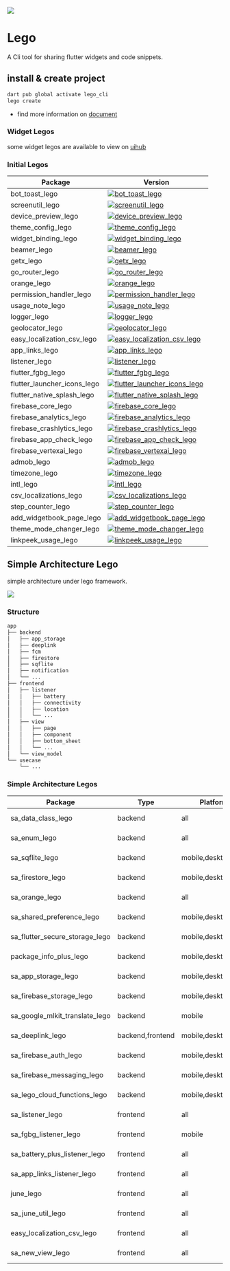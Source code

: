 ![](https://raw.githubusercontent.com/melodysdreamj/juneflow/document/assets/readme.webp)

# Lego
A Cli tool for sharing flutter widgets and code snippets.

## install & create project
```bash
dart pub global activate lego_cli
lego create
```
- find more information on [document](https://doc.junestory.com/)

### Widget Legos
some widget legos are available to view on [uihub](https://www.youtube.com/@FreeFlutterUIHub/shorts)

### Initial Legos

| Package                    | Version                                                                                           |
|----------------------------|---------------------------------------------------------------------------------------------------|
| bot_toast_lego             | [![bot_toast_lego](https://img.shields.io/pub/v/bot_toast_lego.svg)](https://pub.dev/packages/bot_toast_lego)             |
| screenutil_lego            | [![screenutil_lego](https://img.shields.io/pub/v/screenutil_lego.svg)](https://pub.dev/packages/screenutil_lego)             |
| device_preview_lego        | [![device_preview_lego](https://img.shields.io/pub/v/device_preview_lego.svg)](https://pub.dev/packages/device_preview_lego)             |
| theme_config_lego          | [![theme_config_lego](https://img.shields.io/pub/v/theme_config_lego.svg)](https://pub.dev/packages/theme_config_lego)          |
| widget_binding_lego        | [![widget_binding_lego](https://img.shields.io/pub/v/widget_binding_lego.svg)](https://pub.dev/packages/widget_binding_lego)        |
| beamer_lego                | [![beamer_lego](https://img.shields.io/pub/v/beamer_lego.svg)](https://pub.dev/packages/beamer_lego)                |
| getx_lego                  | [![getx_lego](https://img.shields.io/pub/v/getx_lego.svg)](https://pub.dev/packages/getx_lego)                  |
| go_router_lego             | [![go_router_lego](https://img.shields.io/pub/v/go_router_lego.svg)](https://pub.dev/packages/go_router_lego)             |
| orange_lego                | [![orange_lego](https://img.shields.io/pub/v/orange_lego.svg)](https://pub.dev/packages/orange_lego)                |
| permission_handler_lego    | [![permission_handler_lego](https://img.shields.io/pub/v/permission_handler_lego.svg)](https://pub.dev/packages/permission_handler_lego)    |
| usage_note_lego            | [![usage_note_lego](https://img.shields.io/pub/v/usage_note_lego.svg)](https://pub.dev/packages/usage_note_lego)            |
| logger_lego                | [![logger_lego](https://img.shields.io/pub/v/logger_lego.svg)](https://pub.dev/packages/logger_lego)                |
| geolocator_lego            | [![geolocator_lego](https://img.shields.io/pub/v/geolocator_lego.svg)](https://pub.dev/packages/geolocator_lego)            |
| easy_localization_csv_lego | [![easy_localization_csv_lego](https://img.shields.io/pub/v/easy_localization_csv_lego.svg)](https://pub.dev/packages/easy_localization_csv_lego) |
| app_links_lego             | [![app_links_lego](https://img.shields.io/pub/v/app_links_lego.svg)](https://pub.dev/packages/app_links_lego)             |
| listener_lego              | [![listener_lego](https://img.shields.io/pub/v/listener_lego.svg)](https://pub.dev/packages/listener_lego)              |
| flutter_fgbg_lego          | [![flutter_fgbg_lego](https://img.shields.io/pub/v/flutter_fgbg_lego.svg)](https://pub.dev/packages/flutter_fgbg_lego)          |
| flutter_launcher_icons_lego | [![flutter_launcher_icons_lego](https://img.shields.io/pub/v/flutter_launcher_icons_lego.svg)](https://pub.dev/packages/flutter_launcher_icons_lego) |
| flutter_native_splash_lego | [![flutter_native_splash_lego](https://img.shields.io/pub/v/flutter_native_splash_lego.svg)](https://pub.dev/packages/flutter_native_splash_lego) |
| firebase_core_lego         | [![firebase_core_lego](https://img.shields.io/pub/v/firebase_core_lego.svg)](https://pub.dev/packages/firebase_core_lego)         |
| firebase_analytics_lego    | [![firebase_analytics_lego](https://img.shields.io/pub/v/firebase_analytics_lego.svg)](https://pub.dev/packages/firebase_analytics_lego)    |
| firebase_crashlytics_lego  | [![firebase_crashlytics_lego](https://img.shields.io/pub/v/firebase_crashlytics_lego.svg)](https://pub.dev/packages/firebase_crashlytics_lego)  |
| firebase_app_check_lego    | [![firebase_app_check_lego](https://img.shields.io/pub/v/firebase_app_check_lego.svg)](https://pub.dev/packages/firebase_app_check_lego)    |
| firebase_vertexai_lego     | [![firebase_vertexai_lego](https://img.shields.io/pub/v/firebase_vertexai_lego.svg)](https://pub.dev/packages/firebase_vertexai_lego)     |
| admob_lego                 | [![admob_lego](https://img.shields.io/pub/v/admob_lego.svg)](https://pub.dev/packages/admob_lego)                 |
| timezone_lego             | [![timezone_lego](https://img.shields.io/pub/v/timezone_lego.svg)](https://pub.dev/packages/timezone_lego)              |
| intl_lego                  | [![intl_lego](https://img.shields.io/pub/v/intl_lego.svg)](https://pub.dev/packages/intl_lego)                  |
| csv_localizations_lego     | [![csv_localizations_lego](https://img.shields.io/pub/v/csv_localizations_lego.svg)](https://pub.dev/packages/csv_localizations_lego)     |
| step_counter_lego          | [![step_counter_lego](https://img.shields.io/pub/v/step_counter_lego.svg)](https://pub.dev/packages/step_counter_lego)          |
| add_widgetbook_page_lego   | [![add_widgetbook_page_lego](https://img.shields.io/pub/v/add_widgetbook_page_lego.svg)](https://pub.dev/packages/add_widgetbook_page_lego)   |
| theme_mode_changer_lego    | [![theme_mode_changer_lego](https://img.shields.io/pub/v/theme_mode_changer_lego.svg)](https://pub.dev/packages/theme_mode_changer_lego)    |
| linkpeek_usage_lego        | [![linkpeek_usage_lego](https://img.shields.io/pub/v/linkpeek_usage_lego.svg)](https://pub.dev/packages/linkpeek_usage_lego)        |

## Simple Architecture Lego
simple architecture under lego framework.

![](https://github.com/user-attachments/assets/a278586a-6d8f-416a-b30a-83d166695fbf)

### Structure
```bash
app
├── backend
│   ├── app_storage
│   ├── deeplink
│   ├── fcm
│   ├── firestore
│   ├── sqflite
│   ├── notification
│   └── ...
├── frontend
│   ├── listener
│   │   ├── battery
│   │   ├── connectivity
│   │   ├── location
│   │   └── ...
│   ├── view
│   │   ├── page
│   │   ├── component
│   │   ├── bottom_sheet
│   │   └── ...
│   └── view_model
└── usecase
    └── ...
```

### Simple Architecture Legos

| Package                    | Type             | Platform          | Version                                                                                           |
|----------------------------|------------------|-------------------|---------------------------------------------------------------------------------------------------|
| sa_data_class_lego            | backend          | all               | [![pub package](https://img.shields.io/pub/v/sa_data_class_lego.svg)](https://pub.dartlang.org/packages/sa_data_class_lego) |
| sa_enum_lego                  | backend          | all               | [![pub package](https://img.shields.io/pub/v/sa_enum_lego.svg)](https://pub.dartlang.org/packages/sa_enum_lego) |
| sa_sqflite_lego               | backend          | mobile,desktop    | [![pub package](https://img.shields.io/pub/v/sa_sqflite_lego.svg)](https://pub.dartlang.org/packages/sa_sqflite_lego) |
| sa_firestore_lego             | backend          | mobile,desktop    | [![pub package](https://img.shields.io/pub/v/sa_firestore_lego.svg)](https://pub.dartlang.org/packages/sa_firestore_lego) |
| sa_orange_lego                | backend          | all               | [![pub package](https://img.shields.io/pub/v/sa_orange_lego.svg)](https://pub.dartlang.org/packages/sa_orange_lego) |
| sa_shared_preference_lego      | backend          | mobile,desktop,web | [![pub package](https://img.shields.io/pub/v/sa_shared_preference_lego.svg)](https://pub.dartlang.org/packages/sa_shared_preference_lego) |
| sa_flutter_secure_storage_lego | backend          | mobile,desktop,web | [![pub package](https://img.shields.io/pub/v/sa_flutter_secure_storage_lego.svg)](https://pub.dartlang.org/packages/sa_flutter_secure_storage_lego) |
| package_info_plus_lego        | backend          | mobile,desktop,web | [![pub package](https://img.shields.io/pub/v/package_info_plus_lego.svg)](https://pub.dartlang.org/packages/package_info_plus_lego) |
| sa_app_storage_lego   | backend          | mobile,desktop,web | [![pub package](https://img.shields.io/pub/v/sa_app_storage_lego.svg)](https://pub.dartlang.org/packages/sa_app_storage_lego) |
| sa_firebase_storage_lego | backend          | mobile,desktop,web | [![pub package](https://img.shields.io/pub/v/sa_firebase_storage_lego.svg)](https://pub.dartlang.org/packages/sa_firebase_storage_lego) |
| sa_google_mlkit_translate_lego | backend          | mobile | [![pub package](https://img.shields.io/pub/v/sa_google_mlkit_translate_lego.svg)](https://pub.dartlang.org/packages/sa_google_mlkit_translate_lego) |
| sa_deeplink_lego      | backend,frontend | mobile,desktop    | [![pub package](https://img.shields.io/pub/v/sa_deeplink_lego.svg)](https://pub.dartlang.org/packages/sa_deeplink_lego) |
| sa_firebase_auth_lego | backend          | mobile,desktop    | [![pub package](https://img.shields.io/pub/v/sa_firebase_auth_lego.svg)](https://pub.dartlang.org/packages/sa_firebase_auth_lego) |
| sa_firebase_messaging_lego | backend          | mobile,desktop    | [![pub package](https://img.shields.io/pub/v/sa_firebase_messaging_lego.svg)](https://pub.dartlang.org/packages/sa_firebase_messaging_lego) |
| sa_lego_cloud_functions_lego | backend          | mobile,desktop    | [![pub package](https://img.shields.io/pub/v/sa_lego_cloud_functions_lego.svg)](https://pub.dartlang.org/packages/sa_lego_cloud_functions_lego) |
| sa_listener_lego               | frontend  | all               | [![pub package](https://img.shields.io/pub/v/sa_listener_lego.svg)](https://pub.dartlang.org/packages/sa_listener_lego) |
| sa_fgbg_listener_lego          | frontend  | mobile            | [![pub package](https://img.shields.io/pub/v/sa_fgbg_listener_lego.svg)](https://pub.dartlang.org/packages/sa_fgbg_listener_lego) |
| sa_battery_plus_listener_lego  | frontend  | all            | [![pub package](https://img.shields.io/pub/v/sa_battery_plus_listener_lego.svg)](https://pub.dartlang.org/packages/sa_battery_plus_listener_lego) |
| sa_app_links_listener_lego     | frontend  | all            | [![pub package](https://img.shields.io/pub/v/sa_app_links_listener_lego.svg)](https://pub.dartlang.org/packages/sa_app_links_listener_lego) |
| june_lego | frontend  | all               | [![pub package](https://img.shields.io/pub/v/june_lego.svg)](https://pub.dartlang.org/packages/june_lego) |
| sa_june_util_lego | frontend  | all               | [![pub package](https://img.shields.io/pub/v/sa_june_util_lego.svg)](https://pub.dartlang.org/packages/sa_june_util_lego) |
| easy_localization_csv_lego | frontend  | all               | [![pub package](https://img.shields.io/pub/v/easy_localization_csv_lego.svg)](https://pub.dartlang.org/packages/easy_localization_csv_lego) |
| sa_new_view_lego | frontend  | all               | [![pub package](https://img.shields.io/pub/v/sa_new_view_lego.svg)](https://pub.dartlang.org/packages/sa_new_view_lego) |





















































